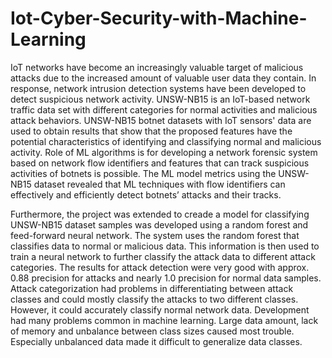# Iot-Cyber-Security-with-Machine-Learning
IoT networks have become an increasingly valuable target of malicious attacks due to the increased amount of valuable user data they contain. In response, network intrusion detection systems have been developed to detect suspicious network activity. UNSW-NB15 is an IoT-based network traffic data set with different categories for normal activities and malicious attack behaviors. UNSW-NB15 botnet datasets with IoT sensors' data are used to obtain results that show that the proposed features have the potential characteristics of identifying and classifying normal and malicious activity. Role of ML algorithms is for developing a network forensic system based on network flow identifiers and features that can track suspicious activities of botnets is possible. The ML model metrics using the UNSW-NB15 dataset revealed that ML techniques with flow identifiers can effectively and efficiently detect botnets’ attacks and their tracks.

Furthermore, the project was extended to creade a model for classifying UNSW-NB15 dataset samples was developed using a random forest and feed-forward neural network. The system uses the random forest that classifies data to normal or malicious data. This information is then used to train a neural network to further classify the attack data to different attack categories. The results for attack detection were very good with approx. 0.88 precision for attacks and nearly 1.0 precision for normal data samples. Attack categorization had problems in differentiating between attack classes and could mostly classify the attacks to two different classes. However, it could accurately classify normal network data. Development had many problems common in machine learning. Large data amount, lack of memory and unbalance between class sizes caused most trouble. Especially unbalanced data made it difficult to generalize data classes.
